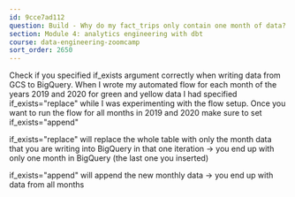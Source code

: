 ```yaml
---
id: 9cce7ad112
question: Build - Why do my fact_trips only contain one month of data?
section: Module 4: analytics engineering with dbt
course: data-engineering-zoomcamp
sort_order: 2650
---
```


Check if you specified if_exists argument correctly when writing data from GCS to BigQuery. When I wrote my automated flow for each month of the years 2019 and 2020 for green and yellow data I had specified if_exists="replace" while I was experimenting with the flow setup. Once you want to run the flow for all months in 2019 and 2020 make sure to set if_exists="append"

if_exists="replace" will replace the whole table with only the month data that you are writing into BigQuery in that one iteration -> you end up with only one month in BigQuery (the last one you inserted)

if_exists="append" will append the new monthly data -> you end up with data from all months

